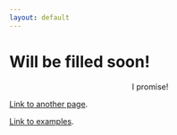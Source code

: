 ```yaml
---
layout: default
---
```


# Will be filled soon!

<p style="text-align:center;">I promise!</p>

[Link to another page](./another-page.html).

[Link to examples](./Examples.html).